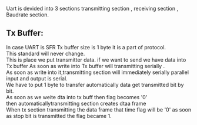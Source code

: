 Uart is devided into 3 sections transmitting section , receiving section , Baudrate section.   
 
## Tx Buffer:
In case UART is SFR Tx buffer size is 1 byte it is a part of protocol.  
This standard will never change.  
This is place we put transmitter data.
if we want to send we have data into Tx buffer  As soon as write into Tx buffer will transmitting serially .   
As soon as write into it,transmitting section will immediately serially parallel input and output is serial.    
We have to put 1 byte to transfer  automatically data get transmitted bit by bit.  
As soon as we weite dta into tx buff then flag becomes '0'  
then automaticallytransmitting section creates dtaa frame  
When tx section transmitting the data frame that time flag will be '0' 
as soon as stop bit is transmitted the flag became 1.  

